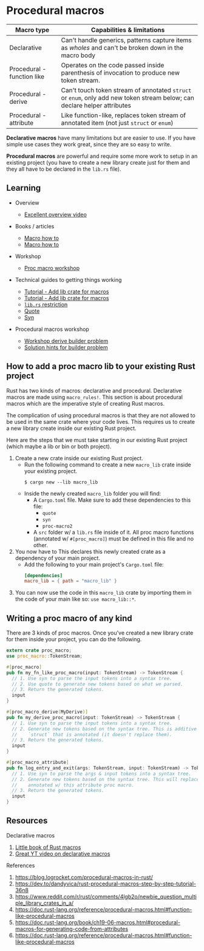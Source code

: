 # Procedural macros

| Macro type                 | Capabilities & limitations                                                                                               |
| -------------------------- | ------------------------------------------------------------------------------------------------------------------------ |
| Declarative                | Can't handle generics, patterns capture items as _wholes_ and can't be broken down in the macro body                     |
| Procedural - function like | Operates on the code passed inside parenthesis of invocation to produce new token stream.                                |
| Procedural - derive        | Can't touch token stream of annotated `struct` or `enum`, only add new token stream below; can declare helper attributes |
| Procedural - attribute     | Like function-like, replaces token stream of annotated item (not just `struct` or `enum`)                                |

**Declarative macros** have many limitations but are easier to use. If you have simple use
cases they work great, since they are so easy to write.

**Procedural macros** are powerful and require some more work to setup in an existing
project (you have to create a new library create just for them and they all have to be
declared in the `lib.rs` file).

## Learning

- Overview

  - [Excellent overview video](https://youtu.be/g4SYTOc8fL0)

- Books / articles

  - [Macro how to](https://doc.rust-lang.org/reference/procedural-macros.html#function-like-procedural-macros)
  - [Macro how to](https://doc.rust-lang.org/book/ch19-06-macros.html#procedural-macros-for-generating-code-from-attributes)

- Workshop

  - [Proc macro workshop](https://github.com/dtolnay/proc-macro-workshop/blob/master/README.md)

- Technical guides to getting things working

  - [Tutorial - Add lib crate for macros](https://dev.to/dandyvica/rust-procedural-macros-step-by-step-tutorial-36n8)
  - [Tutorial - Add lib crate for macros](https://blog.logrocket.com/procedural-macros-in-rust/)
  - [`lib.rs` restriction](https://users.rust-lang.org/t/how-to-import-procedural-macros-that-is-not-in-lib-rs/58323/9)
  - [Quote](https://docs.rs/quote)
  - [Syn](https://docs.rs/syn)

- Procedural macros workshop
  - [Workshop derive builder problem](https://github.com/dtolnay/proc-macro-workshop/blob/master/README.md#derive-macro-derivebuilder)
  - [Solution hints for builder problem](https://github.com/dtolnay/proc-macro-workshop/blob/master/builder/tests/01-parse.rs)

## How to add a proc macro lib to your existing Rust project

Rust has two kinds of macros: declarative and procedural. Declarative macros are made
using `macro_rules!`. This section is about procedural macros which are the imperative
style of creating Rust macros.

The complication of using procedural macros is that they are not allowed to be used in the
same crate where your code lives. This requires us to create a new library create inside
our existing Rust project.

Here are the steps that we must take starting in our existing Rust project (which maybe a
lib or bin or both project).

1. Create a new crate inside our existing Rust project.
   - Run the following command to create a new `macro_lib` crate inside your existing
     project.
     ```shell
     $ cargo new --lib macro_lib
     ```
   - Inside the newly created `macro_lib` folder you will find:
     - A `Cargo.toml` file. Make sure to add these dependencies to this file:
       - `quote`
       - `syn`
       - `proc-macro2`
     - A `src` folder w/ a `lib.rs` file inside of it. All proc macro functions (annotated
       w/ `#[proc_macro]`) must be defined in this file and no other.
2. You now have to This declares this newly created crate as a dependency of your main
   project.
   - Add the following to your main project's `Cargo.toml` file:
     ```toml
     [dependencies]
     macro_lib = { path = "macro_lib" }
     ```
3. You can now use the code in this `macro_lib` crate by importing them in the code of
   your main like so: `use macro_lib::*`.

## Writing a proc macro of any kind

There are 3 kinds of proc macros. Once you've created a new library crate for them inside
your project, you can do the following.

```rust
extern crate proc_macro;
use proc_macro::TokenStream;

#[proc_macro]
pub fn my_fn_like_proc_macro(input: TokenStream) -> TokenStream {
  // 1. Use syn to parse the input tokens into a syntax tree.
  // 2. Use quote to generate new tokens based on what we parsed.
  // 3. Return the generated tokens.
  input
}

#[proc_macro_derive(MyDerive)]
pub fn my_derive_proc_macro(input: TokenStream) -> TokenStream {
  // 1. Use syn to parse the input tokens into a syntax tree.
  // 2. Generate new tokens based on the syntax tree. This is additive to the `enum` or
  //    `struct` that is annotated (it doesn't replace them).
  // 3. Return the generated tokens.
  input
}

#[proc_macro_attribute]
pub fn log_entry_and_exit(args: TokenStream, input: TokenStream) -> TokenStream {
  // 1. Use syn to parse the args & input tokens into a syntax tree.
  // 2. Generate new tokens based on the syntax tree. This will replace whatever `item` is
  //    annotated w/ this attribute proc macro.
  // 3. Return the generated tokens.
  input
}
```

## Resources

Declarative macros

1. [Little book of Rust macros](https://danielkeep.github.io/tlborm/book/pim-README.html)
2. [Great YT video on declarative macros](https://youtu.be/q6paRBbLgNw)

References

1. https://blog.logrocket.com/procedural-macros-in-rust/
2. https://dev.to/dandyvica/rust-procedural-macros-step-by-step-tutorial-36n8
3. https://www.reddit.com/r/rust/comments/4lgb2o/newbie_question_multiple_library_crates_in_a/
4. https://doc.rust-lang.org/reference/procedural-macros.html#function-like-procedural-macros
5. https://doc.rust-lang.org/book/ch19-06-macros.html#procedural-macros-for-generating-code-from-attributes
6. https://doc.rust-lang.org/reference/procedural-macros.html#function-like-procedural-macros
